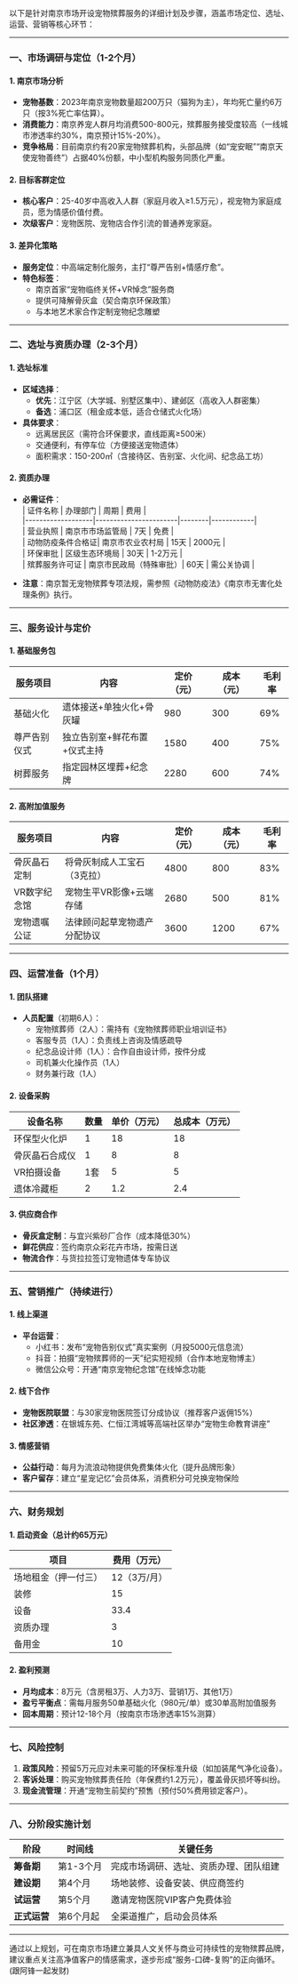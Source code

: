 以下是针对南京市场开设宠物殡葬服务的详细计划及步骤，涵盖市场定位、选址、运营、营销等核心环节：

---

### **一、市场调研与定位（1-2个月）**
#### **1. 南京市场分析**
- **宠物基数**：2023年南京宠物数量超200万只（猫狗为主），年均死亡量约6万只（按3%死亡率估算）。  
- **消费能力**：南京养宠人群月均消费500-800元，殡葬服务接受度较高（一线城市渗透率约30%，南京预计15%-20%）。  
- **竞争格局**：目前南京约有20家宠物殡葬机构，头部品牌（如“宠安眠”“南京天使宠物善终”）占据40%份额，中小型机构服务同质化严重。

#### **2. 目标客群定位**
- **核心客户**：25-40岁中高收入人群（家庭月收入≥1.5万元），视宠物为家庭成员，愿为情感价值付费。  
- **次级客户**：宠物医院、宠物店合作引流的普通养宠家庭。

#### **3. 差异化策略**
- **服务定位**：中高端定制化服务，主打“尊严告别+情感疗愈”。  
- **特色标签**：  
  - 南京首家“宠物临终关怀+VR悼念”服务商  
  - 提供可降解骨灰盒（契合南京环保政策）  
  - 与本地艺术家合作定制宠物纪念雕塑  

---

### **二、选址与资质办理（2-3个月）**
#### **1. 选址标准**
- **区域选择**：  
  - **优先**：江宁区（大学城、别墅区集中）、建邺区（高收入人群密集）  
  - **备选**：浦口区（租金成本低，适合仓储式火化场）  
- **具体要求**：  
  - 远离居民区（需符合环保要求，直线距离≥500米）  
  - 交通便利，有停车位（方便接送宠物遗体）  
  - 面积需求：150-200㎡（含接待区、告别室、火化间、纪念品工坊）

#### **2. 资质办理**
- **必需证件**：  
  | 证件名称          | 办理部门              | 周期   | 费用       |  
  |-------------------|-----------------------|--------|------------|  
  | 营业执照          | 南京市市场监管局      | 7天    | 免费       |  
  | 动物防疫条件合格证| 南京市农业农村局      | 15天   | 2000元     |  
  | 环保审批          | 区级生态环境局        | 30天   | 1-2万元    |  
  | 殡葬服务许可证    | 南京市民政局（特殊审批）| 60天  | 需公关协调 |  

- **注意**：南京暂无宠物殡葬专项法规，需参照《动物防疫法》《南京市无害化处理条例》执行。

---

### **三、服务设计与定价**
#### **1. 基础服务包**
| 服务项目          | 内容                          | 定价（元） | 成本（元） | 毛利率 |  
|-------------------|-------------------------------|------------|------------|--------|  
| 基础火化          | 遗体接送+单独火化+骨灰罐     | 980        | 300        | 69%    |  
| 尊严告别仪式      | 独立告别室+鲜花布置+仪式主持 | 1580       | 400        | 75%    |  
| 树葬服务          | 指定园林区埋葬+纪念牌        | 2280       | 600        | 74%    |  

#### **2. 高附加值服务**
| 服务项目          | 内容                          | 定价（元） | 成本（元） | 毛利率 |  
|-------------------|-------------------------------|------------|------------|--------|  
| 骨灰晶石定制      | 将骨灰制成人工宝石（3克拉）  | 4800       | 800        | 83%    |  
| VR数字纪念馆      | 宠物生平VR影像+云端存储       | 2680       | 500        | 81%    |  
| 宠物遗嘱公证      | 法律顾问起草宠物遗产分配协议  | 3600       | 1200       | 67%    |  

---

### **四、运营准备（1个月）**
#### **1. 团队搭建**
- **人员配置**（初期6人）：  
  - 宠物殡葬师（2人）：需持有《宠物殡葬师职业培训证书》  
  - 客服专员（1人）：负责线上咨询及情感疏导  
  - 纪念品设计师（1人）：合作自由设计师，按件分成  
  - 司机兼火化操作员（1人）  
  - 财务兼行政（1人）

#### **2. 设备采购**
| 设备名称          | 数量 | 单价（万元） | 总成本（万元） |  
|-------------------|------|--------------|----------------|  
| 环保型火化炉      | 1    | 18           | 18             |  
| 骨灰晶石合成仪    | 1    | 8            | 8              |  
| VR拍摄设备        | 1套  | 5            | 5              |  
| 遗体冷藏柜        | 2    | 1.2          | 2.4            |  

#### **3. 供应商合作**
- **骨灰盒定制**：与宜兴紫砂厂合作（成本降低30%）  
- **鲜花供应**：签约南京众彩花卉市场，按需日送  
- **物流合作**：与货拉拉签订宠物遗体专车协议  

---

### **五、营销推广（持续进行）**
#### **1. 线上渠道**
- **平台运营**：  
  - 小红书：发布“宠物告别仪式”真实案例（月投5000元信息流）  
  - 抖音：拍摄“宠物殡葬师的一天”纪实短视频（合作本地宠物博主）  
  - 微信公众号：开通“南京宠物纪念馆”在线悼念功能  

#### **2. 线下合作**
- **宠物医院联盟**：与30家宠物医院签订分成协议（推荐客户返佣15%）  
- **社区渗透**：在银城东苑、仁恒江湾城等高端社区举办“宠物生命教育讲座”  

#### **3. 情感营销**
- **公益行动**：每月为流浪动物提供免费集体火化（提升品牌形象）  
- **客户留存**：建立“星宠记忆”会员体系，消费积分可兑换宠物保险  

---

### **六、财务规划**
#### **1. 启动资金（总计约65万元）**
| 项目              | 费用（万元） |  
|-------------------|--------------|  
| 场地租金（押一付三）| 12（3万/月） |  
| 装修              | 15           |  
| 设备              | 33.4         |  
| 资质办理          | 3            |  
| 备用金            | 10           |  

#### **2. 盈利预测**
- **月均成本**：8万元（含房租3万、人力3万、营销1万、其他1万）  
- **盈亏平衡点**：需每月服务50单基础火化（980元/单）或30单高附加值服务  
- **回本周期**：预计12-18个月（按南京市场渗透率15%测算）  

---

### **七、风险控制**
1. **政策风险**：预留5万元应对未来可能的环保标准升级（如加装尾气净化设备）。  
2. **客诉处理**：购买宠物殡葬责任险（年保费约1.2万元），覆盖骨灰损坏等纠纷。  
3. **现金流管理**：开通“宠物生前契约”预售（预付50%费用锁定客户）。  

---

### **八、分阶段实施计划**
| 阶段       | 时间线     | 关键任务                                |  
|------------|------------|----------------------------------------|  
| **筹备期** | 第1-3个月  | 完成市场调研、选址、资质办理、团队组建 |  
| **建设期** | 第4个月    | 场地装修、设备安装、供应商签约         |  
| **试运营** | 第5个月    | 邀请宠物医院VIP客户免费体验            |  
| **正式运营**| 第6个月起  | 全渠道推广，启动会员体系               |  

---

通过以上规划，可在南京市场建立兼具人文关怀与商业可持续性的宠物殡葬品牌，建议重点关注高净值客户的情感需求，逐步形成“服务-口碑-复购”的正向循环。(跟阿锋一起发财)
